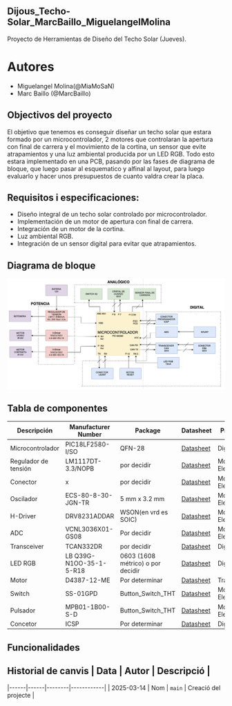 

## Dijous_Techo-Solar_MarcBaillo_MiguelangelMolina
Proyecto de Herramientas de Diseño del Techo Solar (Jueves).

# Autores
- Miguelangel Molina(@MiaMoSaN)
- Marc Baillo (@MarcBaillo)

## Objectivos del proyecto

El objetivo que tenemos es conseguir diseñar un techo solar que estara formado por un microcontrolador, 2 motores que controlaran la apertura con final de carrera y el movimiento de la cortina, un sensor que evite atrapamientos y una luz ambiental producida por un LED RGB. Todo esto estara implementado en una PCB, pasando por las fases de diagrama de bloque, que luego pasar al esquematico y alfinal al layout, para luego evaluarlo y hacer unos presupuestos de cuanto valdra crear la placa.

## Requisitos i especificaciones:

- Diseño integral de un techo solar controlado por microcontrolador.
- Implementación de un motor de apertura con final de carrera.
- Integración de un motor de la cortina.
- Luz ambiental RGB.
- Integración de un sensor digital para evitar que atrapamientos.

## Diagrama de bloque

![Diagrama de Bloque](Diagrama_de_Bloque.png)


## Tabla de componentes
| Descripción | Manufacturer Number | Package | Datasheet | Proveïdor | Unidades |
|------------|--------------------|---------|----------|----------|---------|
| Microcontrolador | PIC18LF2580-I/SO | QFN-28 | [Datasheet](https://ww1.microchip.com/downloads/aemDocuments/documents/OTH/ProductDocuments/DataSheets/39637d.pdf) | DigiKey | 1 |
 Regulador de tensión | LM1117DT-3.3/NOPB | por decidir | [Datasheet](https://www.ti.com/lit/ds/symlink/lm1117.pdf?ts=1710745623625&ref_url=https%253A%252F%252Fwww.mouser.se%252F) | Mouser Electronics | 1 | 
 Conector | x | por decidir | [Datasheet](https://www.mouser.es/datasheet/2/18/1/Cable_Glands_and_Cord_Grips-806485.pdf) | Mouser Electronics | 1 |
 Oscilador | ECS-80-8-30-JGN-TR | 5 mm x 3.2 mm | [Datasheet](https://www.mouser.es/datasheet/2/122/ecx_53r-1775695.pdf) | Mouser Electronics | 1 | 
 H-Driver | DRV8231ADDAR | WSON(en vrd es SOIC) | [Datasheet](https://www.ti.com/lit/ds/symlink/drv8231a.pdf?ts=1710753914026&ref_url=https%253A%252F%252Fwww.mouser.de%252F) | Mouser Electronics | 1 | 
 ADC | VCNL3036X01-GS08 | Por decidir | [Datasheet](https://www.vishay.com/docs/84937/vcnl3036x01.pdf) | Mouser Electronics | 1 |
 Transceiver | 	TCAN332DR | por decidir | [Datasheet](https://www.ti.com/lit/ds/symlink/tcan332g.pdf?ts=1710924087476&ref_url=https%253A%252F%252Fwww.mouser.de%252F) | DigiKey | 1 | 
 LED RGB | LB Q39G-N1OO-35-1-5-R18 | 0603 (1608 métrico) o por decidir | [Datasheet](https://look.ams-osram.com/m/6e36864d019f51d4/original/LB-Q39G.pdf) | DigiKey | 1 | 
 Motor | D4387-12-ME | Por determinar | [Datasheet](https://transmotec.es/Download/Catalog/Transmotec-EN-DC-12W-450W-2022.pdf) | Transmotec | 2 | 
 Switch | SS-01GPD | Button_Switch_THT | [Datasheet](https://www.mouser.es/datasheet/2/307/en_ss-1509069.pdf) | Mouser Electronics | 2 | 
 Pulsador | MPB01-1B00-S-D | Button_Switch_THT | [Datasheet](https://www.mouser.es/datasheet/2/670/mpb01-2474754.pdf) | Mouser Electronics | 2 |
 Concetor | ICSP | Por determinar | [Datasheet](https://ww1.microchip.com/downloads/en/DeviceDoc/30277d.pdf) | DigiKey | 2 |

## Funcionalidades

## Historial de canvis | Data | Autor | Descripció |
|------|------|--------|------------| | 2025-03-14 | Nom | `main` | Creació del projecte |